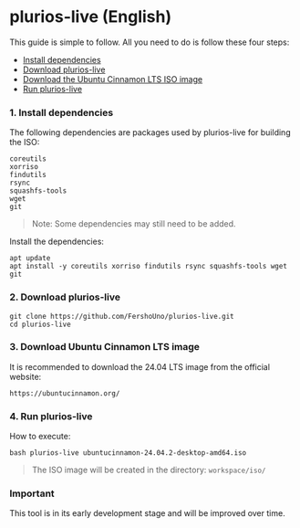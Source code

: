 # plurios-live (English)

This guide is simple to follow. All you need to do is follow these four steps:

- [Install dependencies](#1-dependencies)
- [Download plurios-live](#2-download-plurios-live)
- [Download the Ubuntu Cinnamon LTS ISO image](#3-download-ubuntu-cinnamon-lts-image)
- [Run plurios-live](#4-run-plurios-live)

### 1. Install dependencies

The following dependencies are packages used by plurios-live for building the ISO:

    coreutils
    xorriso
    findutils
    rsync
    squashfs-tools
    wget
    git

> Note: Some dependencies may still need to be added.

Install the dependencies:


    apt update 
    apt install -y coreutils xorriso findutils rsync squashfs-tools wget git


### 2. Download plurios-live

    git clone https://github.com/FershoUno/plurios-live.git
    cd plurios-live

### 3. Download Ubuntu Cinnamon LTS image

It is recommended to download the 24.04 LTS image from the official website:

    https://ubuntucinnamon.org/

### 4. Run plurios-live

How to execute:

    bash plurios-live ubuntucinnamon-24.04.2-desktop-amd64.iso

> The ISO image will be created in the directory: `workspace/iso/`


### Important

This tool is in its early development stage and will be improved over time.
